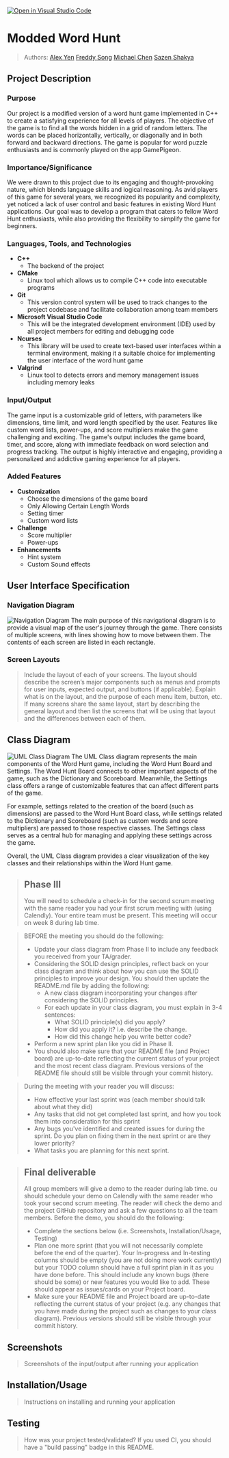 [![Open in Visual Studio Code](https://classroom.github.com/assets/open-in-vscode-718a45dd9cf7e7f842a935f5ebbe5719a5e09af4491e668f4dbf3b35d5cca122.svg)](https://classroom.github.com/online_ide?assignment_repo_id=10951477&assignment_repo_type=AssignmentRepo)

# Modded Word Hunt

> Authors: [Alex Yen](https://github.com/Alexyen04) [Freddy Song](https://github.com/MrFrooty) [Michael Chen](https://github.com/mchen04) [Sazen Shakya](https://github.com/sshakya03)

## Project Description
### Purpose
Our project is a modified version of a word hunt game implemented in C++ to create a satisfying experience for all levels of players. The objective of the game is to find all the words hidden in a grid of random letters. The words can be placed horizontally, vertically, or diagonally and in both forward and backward directions. The game is popular for word puzzle enthusiasts and is commonly played on the app GamePigeon. 

### Importance/Significance
We were drawn to this project due to its engaging and thought-provoking nature, which blends language skills and logical reasoning. As avid players of this game for several years, we recognized its popularity and complexity, yet noticed a lack of user control and basic features in existing Word Hunt applications. Our goal was to develop a program that caters to fellow Word Hunt enthusiasts, while also providing the flexibility to simplify the game for beginners.

### Languages, Tools, and Technologies
* **C++**
   * The backend of the project
* **CMake**
   * Linux tool which allows us to compile C++ code into executable programs 
* **Git**
   * This version control system will be used to track changes to the project codebase and facilitate collaboration among team members
* **Microsoft Visual Studio Code**
   * This will be the integrated development environment (IDE) used by all project members for editing and debugging code
* **Ncurses**
   * This library will be used to create text-based user interfaces within a terminal environment, making it a suitable choice for implementing the user interface of the word hunt game
* **Valgrind**
   * Linux tool to detects errors and memory management issues including memory leaks

### Input/Output
The game input is a customizable grid of letters, with parameters like dimensions, time limit, and word length specified by the user. Features like custom word lists, power-ups, and score multipliers make the game challenging and exciting. The game's output includes the game board, timer, and score, along with immediate feedback on word selection and progress tracking. The output is highly interactive and engaging, providing a personalized and addictive gaming experience for all players.

### Added Features
* **Customization**
    * Choose the dimensions of the game board
    * Only Allowing Certain Length Words
    * Setting timer
    * Custom word lists
* **Challenge**
    * Score multiplier
    * Power-ups
* **Enhancements**
    * Hint system
    * Custom Sound effects

## User Interface Specification

### Navigation Diagram
![Navigation Diagram](https://github.com/cs100/final-project-fsong009-mchen356-ayen019-sshak015/blob/1f12729eee9c3d89ce5278ec466aca401d6be23c/Navigation_Diagram.png)
The main purpose of this navigational diagram is to provide a visual map of the user's journey through the game. There consists of multiple screens, with lines showing how to move between them. The contents of each screen are listed in each rectangle. 

### Screen Layouts
> Include the layout of each of your screens. The layout should describe the screen’s major components such as menus and prompts for user inputs, expected output, and buttons (if applicable). Explain what is on the layout, and the purpose of each menu item, button, etc. If many screens share the same layout, start by describing the general layout and then list the screens that will be using that layout and the differences between each of them.

## Class Diagram
![UML Class Diagram](https://github.com/cs100/final-project-fsong009-mchen356-ayen019-sshak015/blob/9d57500334373082892e32a1b3661abc9e8ec1ea/UML_DIAGRAM.png)
The UML Class diagram represents the main components of the Word Hunt game, including the Word Hunt Board and Settings. The Word Hunt Board connects to other important aspects of the game, such as the Dictionary and Scoreboard. Meanwhile, the Settings class offers a range of customizable features that can affect different parts of the game.

For example, settings related to the creation of the board (such as dimensions) are passed to the Word Hunt Board class, while settings related to the Dictionary and Scoreboard (such as custom words and score multipliers) are passed to those respective classes. The Settings class serves as a central hub for managing and applying these settings across the game.

Overall, the UML Class diagram provides a clear visualization of the key classes and their relationships within the Word Hunt game.
 
 > ## Phase III
 > You will need to schedule a check-in for the second scrum meeting with the same reader you had your first scrum meeting with (using Calendly). Your entire team must be present. This meeting will occur on week 8 during lab time.
 
 > BEFORE the meeting you should do the following:
 > * Update your class diagram from Phase II to include any feedback you received from your TA/grader.
 > * Considering the SOLID design principles, reflect back on your class diagram and think about how you can use the SOLID principles to improve your design. You should then update the README.md file by adding the following:
 >   * A new class diagram incorporating your changes after considering the SOLID principles.
 >   * For each update in your class diagram, you must explain in 3-4 sentences:
 >     * What SOLID principle(s) did you apply?
 >     * How did you apply it? i.e. describe the change.
 >     * How did this change help you write better code?
 > * Perform a new sprint plan like you did in Phase II.
 > * You should also make sure that your README file (and Project board) are up-to-date reflecting the current status of your project and the most recent class diagram. Previous versions of the README file should still be visible through your commit history.
 
> During the meeting with your reader you will discuss: 
 > * How effective your last sprint was (each member should talk about what they did)
 > * Any tasks that did not get completed last sprint, and how you took them into consideration for this sprint
 > * Any bugs you've identified and created issues for during the sprint. Do you plan on fixing them in the next sprint or are they lower priority?
 > * What tasks you are planning for this next sprint.

 
 > ## Final deliverable
 > All group members will give a demo to the reader during lab time. ou should schedule your demo on Calendly with the same reader who took your second scrum meeting. The reader will check the demo and the project GitHub repository and ask a few questions to all the team members. 
 > Before the demo, you should do the following:
 > * Complete the sections below (i.e. Screenshots, Installation/Usage, Testing)
 > * Plan one more sprint (that you will not necessarily complete before the end of the quarter). Your In-progress and In-testing columns should be empty (you are not doing more work currently) but your TODO column should have a full sprint plan in it as you have done before. This should include any known bugs (there should be some) or new features you would like to add. These should appear as issues/cards on your Project board.
 > * Make sure your README file and Project board are up-to-date reflecting the current status of your project (e.g. any changes that you have made during the project such as changes to your class diagram). Previous versions should still be visible through your commit history. 
 
 ## Screenshots
 > Screenshots of the input/output after running your application
 ## Installation/Usage
 > Instructions on installing and running your application
 ## Testing
 > How was your project tested/validated? If you used CI, you should have a "build passing" badge in this README.
 
